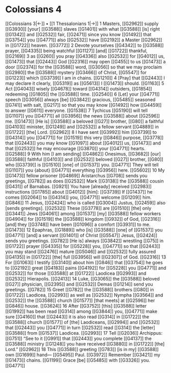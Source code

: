 # Colossians 4
[[Colossians 3|←]] • [[1 Thessalonians 1|→]]
1 Masters, [[G2962]] supply [[G3930]] [your] [[G3588]] slaves [[G1401]] with what [[G3588]] [is] right [[G1342]] and [[G2532]] fair, [[G2471]] since you know [[G1492]] that [[G3754]] you [[G4771]] also [[G2532]] have [[G2192]] a Master [[G2962]] in [[G1722]] heaven. [[G3772]] 
2 Devote yourselves [[G4342]] to [[G3588]] prayer, [[G4335]] being watchful [[G1127]] [and] [[G1722]] thankful, [[G2169]] 
3 as [[G260]] you pray [[G4336]] also [[G2532]] for [[G4012]] us, [[G1473]] that [[G2443]] God [[G2316]] may open [[G455]] to us [[G1473]] a door [[G2374]] for the [[G3588]] word, [[G3056]] so that we may proclaim [[G2980]] the [[G3588]] mystery [[G3466]] of Christ, [[G5547]] for [[G1223]] which [[G3739]] I am in chains. [[G1210]] 
4 [Pray] that [[G2443]] I may declare it clearly, [[G5319]] as [[G5613]] I [[G1473]] should. [[G1163]] 
5 Act [[G4043]] wisely [[G4678]] toward [[G4314]] outsiders, [[G1854]] redeeming [[G1805]] the [[G3588]] time. [[G2540]] 
6 [Let] your [[G4771]] speech [[G3056]] always [be] [[G3842]] gracious, [[G5485]] seasoned [[G741]] with salt, [[G217]] so that you may know [[G1492]] how [[G4459]] to answer [[G611]] everyone. [[G1538]] 
7 Tychicus [[G5190]] will tell [[G1107]] you [[G4771]] all [[G3956]] the news [[G3588]] about [[G2596]] me. [[G1473]] [He is] [[G3588]] a beloved [[G27]] brother, [[G80]] a faithful [[G4103]] minister, [[G1249]] and [[G2532]] a fellow servant [[G4889]] in [[G1722]] [the] Lord. [[G2962]] 
8 I have sent [[G3992]] him [[G3739]] to [[G4314]] you [[G4771]] for [[G1519]] this very [[G846]] purpose, [[G3778]] that [[G2443]] you may know [[G1097]] about [[G4012]] us, [[G1473]] and that [[G2532]] he may encourage [[G3870]] your [[G4771]] hearts. [[G2588]] 
9 With him [I am sending] [[G4862]] Onesimus, [[G3682]] [our] [[G3588]] faithful [[G4103]] and [[G2532]] beloved [[G27]] brother, [[G80]] who [[G3739]] is [[G1510]] [one] of [[G1537]] you. [[G4771]] They will tell [[G1107]] you {about} [[G4771]] everything [[G3956]] here. [[G5602]] 
10 My [[G1473]] fellow prisoner [[G4869]] Aristarchus [[G708]] sends you greetings, [[G782]] as does [[G2532]] Mark [[G3138]] the [[G3588]] cousin [[G431]] of Barnabas. [[G921]] You have [already] received [[G2983]] instructions [[G1785]] about [[G4012]] [him]: [[G3739]] If [[G1437]] he comes [[G2064]] to [[G4314]] you, [[G4771]] welcome [[G1209]] him. [[G846]] 
11 Jesus, [[G2424]] who is called [[G3004]] Justus, [[G2459]] also [sends greetings]. [[G2532]] These [[G3778]] are [[G1510]] [the] only [[G3441]] Jews [[G4061]] among [[G1537]] [my] [[G3588]] fellow workers [[G4904]] for [[G1519]] the [[G3588]] kingdom [[G932]] of God, [[G2316]] [and] they [[G3748]] have been [[G1096]] a comfort [[G3931]] to me. [[G1473]] 
12 Epaphras, [[G1889]] who [is] [[G3588]] [one] of [[G1537]] you [[G4771]] [and] a servant [[G1401]] of Christ [[G5547]] Jesus, [[G2424]] sends you greetings. [[G782]] [He is] always [[G3842]] wrestling [[G75]] in [[G1722]] prayer [[G4335]] for [[G5228]] you, [[G4771]] so that [[G2443]] you may stand [[G2476]] mature [[G5046]] and [[G2532]] fully assured [[G4135]] in [[G1722]] [the] full [[G3956]] will [[G2307]] of God. [[G2316]] 
13 For [[G1063]] I testify [[G3140]] about him [[G846]] that [[G3754]] he goes to [[G2192]] great [[G4183]] pains [[G4192]] for [[G5228]] you [[G4771]] and [[G2532]] for those [[G3588]] at [[G1722]] Laodicea [[G2993]] and [[G2532]] Hierapolis. [[G2413]] 
14 Luke, [[G3065]] the [[G3588]] beloved [[G27]] physician, [[G2395]] and [[G2532]] Demas [[G1214]] send you greetings. [[G782]] 
15 Greet [[G782]] the [[G3588]] brothers [[G80]] in [[G1722]] Laodicea, [[G2993]] as well as [[G2532]] Nympha [[G3564]] and [[G2532]] the [[G3588]] church [[G1577]] [that meets] at [[G2596]] her [[G846]] house. [[G3624]] 
16 After [[G3752]] [this] [[G3588]] letter [[G1992]] has been read [[G314]] among [[G3844]] you, [[G4771]] make sure [[G4160]] that [[G2443]] it is also read [[G314]] in [[G1722]] the [[G3588]] church [[G1577]] of [the] Laodiceans, [[G2994]] and [[G2532]] that [[G2443]] you [[G4771]] in turn [[G2532]] read [[G314]] the [letter] [[G3588]] from [[G1537]] Laodicea. [[G2993]] 
17 Tell [[G2036]] Archippus: [[G751]] “See to it [[G991]] that [[G2443]] you complete [[G4137]] the [[G3588]] ministry [[G1248]] you have received [[G3880]] in [[G1722]] [the] Lord.” [[G2962]] 
18 This [[G3588]] greeting [[G783]] [is in my] [[G3588]] own [[G1699]] hand— [[G5495]] Paul. [[G3972]] Remember [[G3421]] my [[G1473]] chains. [[G1199]] Grace [be] [[G5485]] with [[G3326]] you. [[G4771]] 

